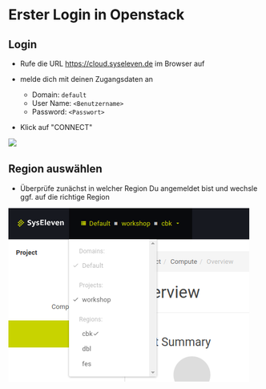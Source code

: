 # Erster Login in Openstack

## Login

* Rufe die URL https://cloud.syseleven.de im Browser auf

* melde dich mit deinen Zugangsdaten an
  * Domain: `default`
  * User Name: `<Benutzername>`
  * Password: `<Passwort>`
* Klick auf "CONNECT"

<img src="https://docs.syseleven.de/syseleven-stack/user/pages/images/horizon-login.png"/>

## Region auswählen

* Überprüfe zunächst in welcher Region Du angemeldet bist und wechsle ggf. auf die richtige Region

![](images/01-02-select-region.png)
